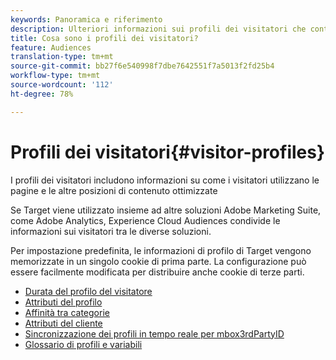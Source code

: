 ```yaml
---
keywords: Panoramica e riferimento
description: Ulteriori informazioni sui profili dei visitatori che contengono informazioni su come i visitatori utilizzano le pagine e altre posizioni di contenuto ottimizzate.
title: Cosa sono i profili dei visitatori?
feature: Audiences
translation-type: tm+mt
source-git-commit: bb27f6e540998f7dbe7642551f7a5013f2fd25b4
workflow-type: tm+mt
source-wordcount: '112'
ht-degree: 78%

---
```



# Profili dei visitatori{#visitor-profiles}

I profili dei visitatori includono informazioni su come i visitatori utilizzano le pagine e le altre posizioni di contenuto ottimizzate

Se Target viene utilizzato insieme ad altre soluzioni Adobe Marketing Suite, come Adobe Analytics, Experience Cloud Audiences condivide le informazioni sui visitatori tra le diverse soluzioni.

Per impostazione predefinita, le informazioni di profilo di Target vengono memorizzate in un singolo cookie di prima parte. La configurazione può essere facilmente modificata per distribuire anche cookie di terze parti.

- [Durata del profilo del visitatore](visitor-profile-lifetime.md)
- [Attributi del profilo](profile-parameters.md)
- [Affinità tra categorie](category-affinity.md)
- [Attributi del cliente](working-with-customer-attributes.md)
- [Sincronizzazione dei profili in tempo reale per mbox3rdPartyID](3rd-party-id.md)
- [Glossario di profili e variabili](variables-profiles-parameters-methods.md)
